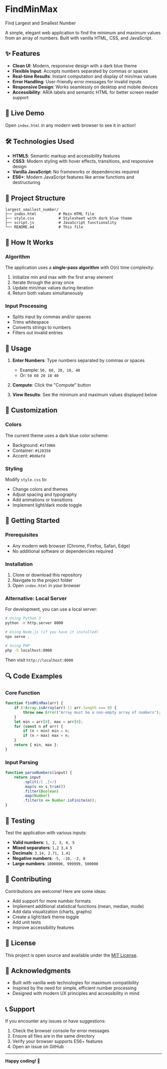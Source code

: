 # FindMinMax
 Find Largest and Smallest Number

A simple, elegant web application to find the minimum and maximum values from an array of numbers. Built with vanilla HTML, CSS, and JavaScript.

## ✨ Features

- **Clean UI**: Modern, responsive design with a dark blue theme
- **Flexible Input**: Accepts numbers separated by commas or spaces
- **Real-time Results**: Instant computation and display of min/max values
- **Error Handling**: User-friendly error messages for invalid inputs
- **Responsive Design**: Works seamlessly on desktop and mobile devices
- **Accessibility**: ARIA labels and semantic HTML for better screen reader support

## 🚀 Live Demo

Open `index.html` in any modern web browser to see it in action!

## 🛠️ Technologies Used

- **HTML5**: Semantic markup and accessibility features
- **CSS3**: Modern styling with hover effects, transitions, and responsive design
- **Vanilla JavaScript**: No frameworks or dependencies required
- **ES6+**: Modern JavaScript features like arrow functions and destructuring

## 📁 Project Structure

```
largest_smallest_number/
├── index.html          # Main HTML file
├── style.css           # Stylesheet with dark blue theme
├── script.js           # JavaScript functionality
└── README.md           # This file
```

## 🔧 How It Works

### Algorithm
The application uses a **single-pass algorithm** with O(n) time complexity:
1. Initialize min and max with the first array element
2. Iterate through the array once
3. Update min/max values during iteration
4. Return both values simultaneously

### Input Processing
- Splits input by commas and/or spaces
- Trims whitespace
- Converts strings to numbers
- Filters out invalid entries

## 📱 Usage

1. **Enter Numbers**: Type numbers separated by commas or spaces
   - Example: `50, 60, 20, 10, 40`
   - Or: `50 60 20 10 40`

2. **Compute**: Click the "Compute" button

3. **View Results**: See the minimum and maximum values displayed below

## 🎨 Customization

### Colors
The current theme uses a dark blue color scheme:
- Background: `#1f3066`
- Container: `#120358`
- Accent: `#0d6efd`

### Styling
Modify `style.css` to:
- Change colors and themes
- Adjust spacing and typography
- Add animations or transitions
- Implement light/dark mode toggle

## 🚀 Getting Started

### Prerequisites
- Any modern web browser (Chrome, Firefox, Safari, Edge)
- No additional software or dependencies required

### Installation
1. Clone or download this repository
2. Navigate to the project folder
3. Open `index.html` in your browser

### Alternative: Local Server
For development, you can use a local server:
```bash
# Using Python 3
python -m http.server 8000

# Using Node.js (if you have it installed)
npx serve .

# Using PHP
php -S localhost:8000
```

Then visit `http://localhost:8000`

## 🔍 Code Examples

### Core Function
```javascript
function findMinMax(arr) {
    if (!Array.isArray(arr) || arr.length === 0) {
        throw new Error("Array must be a non-empty array of numbers");
    }
    let min = arr[0], max = arr[0];
    for (const n of arr) {
        if (n < min) min = n;
        if (n > max) max = n;
    }
    return { min, max };
}
```

### Input Parsing
```javascript
function parseNumbers(input) {
    return input
        .split(/[ ,]+/)
        .map(s => s.trim())
        .filter(Boolean)
        .map(Number)
        .filter(n => Number.isFinite(n));
}
```

## 🧪 Testing

Test the application with various inputs:
- **Valid numbers**: `1, 2, 3, 4, 5`
- **Mixed separators**: `1,2 3,4 5`
- **Decimals**: `3.14, 2.71, 1.41`
- **Negative numbers**: `-5, -10, -2, 8`
- **Large numbers**: `1000000, 999999, 500000`

## 🤝 Contributing

Contributions are welcome! Here are some ideas:
- Add support for more number formats
- Implement additional statistical functions (mean, median, mode)
- Add data visualization (charts, graphs)
- Create a light/dark theme toggle
- Add unit tests
- Improve accessibility features

## 📄 License

This project is open source and available under the [MIT License](LICENSE).

## 🙏 Acknowledgments

- Built with vanilla web technologies for maximum compatibility
- Inspired by the need for simple, efficient number processing
- Designed with modern UX principles and accessibility in mind

## 📞 Support

If you encounter any issues or have suggestions:
1. Check the browser console for error messages
2. Ensure all files are in the same directory
3. Verify your browser supports ES6+ features
4. Open an issue on GitHub

---

**Happy coding! 🎉**
